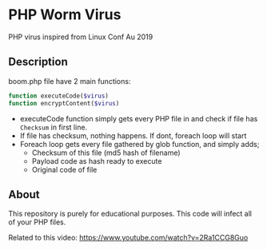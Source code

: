 # PHP Worm Virus

PHP virus inspired from Linux Conf Au 2019

## Description

boom.php file have 2 main functions:

```php
function executeCode($virus)
function encryptContent($virus)
```
- executeCode function simply gets every PHP file in and check if file has ``Checksum`` in first line. 
- If file has checksum, nothing happens. If dont, foreach loop will start
- Foreach loop gets every file gathered by glob function, and simply adds;
  - Checksum of this file (md5 hash of filename)
  - Payload code as hash ready to execute 
  - Original code of file

## About

This repository is purely for educational purposes. This code will infect all of your PHP files.




Related to this video: https://www.youtube.com/watch?v=2Ra1CCG8Guo
